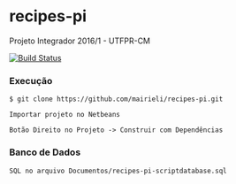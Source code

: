 # recipes-pi
Projeto Integrador 2016/1 - UTFPR-CM

[![Build Status](https://travis-ci.org/mairieli/recipes-pi.svg?branch=master)](https://travis-ci.org/mairieli/recipes-pi)

### Execução
```
$ git clone https://github.com/mairieli/recipes-pi.git

Importar projeto no Netbeans

Botão Direito no Projeto -> Construir com Dependências
```

### Banco de Dados
```
SQL no arquivo Documentos/recipes-pi-scriptdatabase.sql
```


